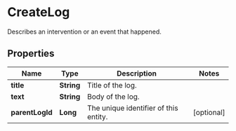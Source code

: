 

# CreateLog

Describes an intervention or an event that happened.
## Properties

Name | Type | Description | Notes
------------ | ------------- | ------------- | -------------
**title** | **String** | Title of the log. | 
**text** | **String** | Body of the log. | 
**parentLogId** | **Long** | The unique identifier of this entity. |  [optional]



